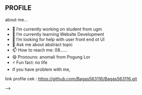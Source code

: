 ## PROFILE

about me...
- 🔭 I’m currently working on student from ugm
- 🌱 I’m currently learning Website Development
- 🤔 I’m looking for help with user front end ot UI
- 💬 Ask me about abstract topic
- 📫 How to reach me: 08......
- 😄 Pronouns: anomali from Pogung Lor
- ⚡ Fun fact: no life 
- if you have problem with me, 

link profile cek : https://github.com/Bagas563116/Bagas563116.git

-->
